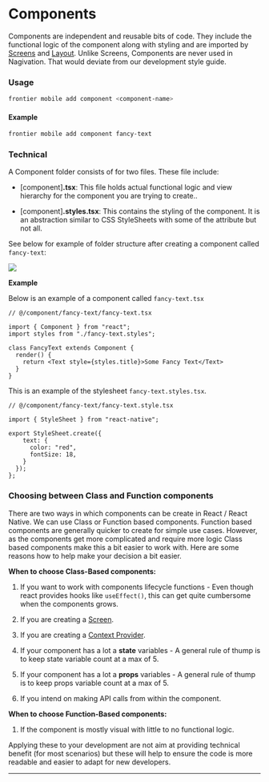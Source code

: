 # Components

Components are independent and reusable bits of code. They include the functional logic of the component along with styling and are imported by [Screens](#screens) and [Layout](#layouts). Unlike Screens, Components are never used in Nagivation. That would deviate from our development style guide.

### Usage

```bash
frontier mobile add component <component-name>
```

#### Example
```bash
frontier mobile add component fancy-text
```

### Technical

A Component folder consists of for two files. These file include:

*   \[component\]**.tsx**: This file holds actual functional logic and view hierarchy for the component you are trying to create..


*   \[component\]**.styles.tsx**: This contains the styling of the component. It is an abstraction similar to CSS StyleSheets with some of the attribute but not all. 

See below for example of folder structure after creating a component called `fancy-text`:

<image src="https://github.com/realdecoy/frontier/tree/mobile-integration/packages/frontier-plugins/plugin-mobile/docs/images/component.png"> 


**Example**

Below is an example of a component called `fancy-text.tsx`

```tsx
// @/component/fancy-text/fancy-text.tsx

import { Component } from "react";
import styles from "./fancy-text.styles";

class FancyText extends Component {
  render() {
    return <Text style={styles.title}>Some Fancy Text</Text>
  }
}

```

This is an example of the stylesheet `fancy-text.styles.tsx`.

```tsx
// @/component/fancy-text/fancy-text.style.tsx

import { StyleSheet } from "react-native";

export StyleSheet.create({
    text: {
      color: "red",
      fontSize: 18,
    }
  });
};
```

### Choosing between Class and Function components

There are two ways in which components can be create in React / React Native. We can use Class or Function based components. Function based components are generally quicker to create for simple use cases. However, as the components get more complicated and require more logic Class based components make this a bit easier to work with. Here are some reasons how to help make your decision a bit easier.

**When to choose Class-Based components:**

1. If you want to work with components lifecycle functions - Even though react provides hooks like `useEffect()`, this can get quite cumbersome when the components grows.

2. If you are creating a [Screen](#screens).

3. If you are creating a [Context Provider](#stores--context).

4. If your component has a lot a **state** variables - A general rule of thump is to keep state variable count at a max of 5.

5. If your component has a lot a **props** variables - A general rule of thump is to keep props variable count at a max of 5.

6. If you intend on making API calls from within the component.

**When to choose Function-Based components:**

1. If the component is mostly visual with little to no functional logic.


Applying these to your development are not aim at providing technical benefit (for most scenarios) but these will help to ensure the code is more readable and easier to adapt for new developers.


* * *